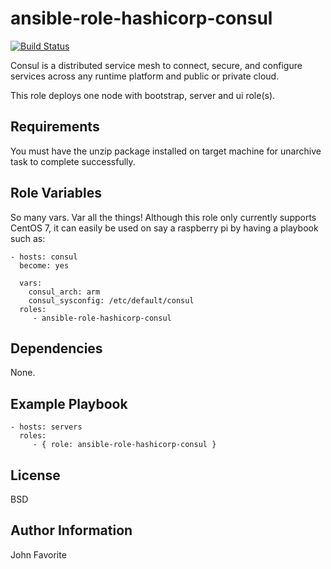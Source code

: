 # ansible-role-hashicorp-consul

[![Build Status](https://travis-ci.org/OldCrowEW/ansible-role-hashicorp-consul.svg?branch=master)](https://travis-ci.org/OldCrowEW/ansible-role-hashicorp-consul)

Consul is a distributed service mesh to connect, secure, and configure services across any runtime platform and public
or private cloud.

This role deploys one node with bootstrap, server and ui role(s).

## Requirements

You must have the unzip package installed on target machine for unarchive task to complete successfully.

## Role Variables

So many vars. Var all the things! Although this role only currently supports CentOS 7, it can easily be used on say a
raspberry pi by having a playbook such as:

    - hosts: consul
      become: yes

      vars:
        consul_arch: arm
        consul_sysconfig: /etc/default/consul
      roles:
         - ansible-role-hashicorp-consul

## Dependencies

None.

## Example Playbook

    - hosts: servers
      roles:
         - { role: ansible-role-hashicorp-consul }

## License

BSD

## Author Information

John Favorite